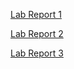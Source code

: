 [Lab Report 1](https://kmolina15.github.io/cse15l-lab-reports/lab-report-1-week-2.html)

[Lab Report 2](https://kmolina15.github.io/cse15l-lab-reports/lab-report-2-week-4.html)

[Lab Report 3]()